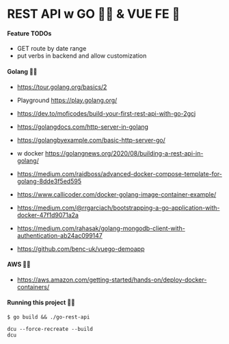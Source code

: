 # REST API w GO 🐱‍🐉 & VUE FE 🦊

#### Feature TODOs
* GET route by date range
* put verbs in backend and allow customization

#### Golang 🐱‍🚀

* https://tour.golang.org/basics/2
* Playground https://play.golang.org/

* https://dev.to/moficodes/build-your-first-rest-api-with-go-2gcj 
* https://golangdocs.com/http-server-in-golang
* https://golangbyexample.com/basic-http-server-go/
* w docker https://golangnews.org/2020/08/building-a-rest-api-in-golang/
* https://medium.com/raidboss/advanced-docker-compose-template-for-golang-8dde3f5ed595
* https://www.callicoder.com/docker-golang-image-container-example/
* https://medium.com/@rrgarciach/bootstrapping-a-go-application-with-docker-47f1d9071a2a
* https://medium.com/rahasak/golang-mongodb-client-with-authentication-ab24ac099147
* https://github.com/benc-uk/vuego-demoapp


#### AWS 🐱‍🏍
* https://aws.amazon.com/getting-started/hands-on/deploy-docker-containers/


#### Running this project 🐱‍💻

```
$ go build && ./go-rest-api
```


```
dcu --force-recreate --build
dcu
```